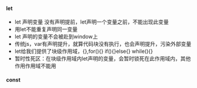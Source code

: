 #### let
* let 声明变量 没有声明提前，let声明一个变量之前，不能出现此变量
* 用let不能重复声明同一变量
* let 声明的变量不会被赴到window上
* 传统js，var有声明提升，就算代码块没有执行，也会声明提升，污染外部变量
* let给我们提供了块级作用域，{},for(){}  if(){}else{} while(){}
* 暂时性死区：在块级作用域内let声明的变量，会暂时锁死在此作用域内，其他作用作用域不能用

#### const